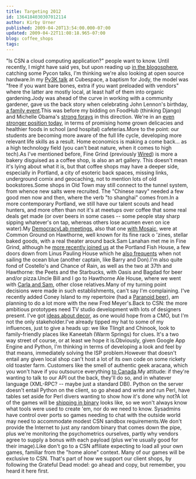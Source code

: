 ```yaml
---
title: Targeting 2012
id: 1364184030307012114
author: Kirby Urner
published: 2009-04-20T13:54:00.000-07:00
updated: 2009-04-22T11:08:18.965-07:00
blog: coffee_shops
tags: 
---
```


[](https://blogger.googleusercontent.com/img/b/R29vZ2xl/AVvXsEjmCmTATQCBS7rLttus0Qb1jOqtirKThJbfhmBo3pZYHNXzUPhyphenhyphen8gyVXpm6p_n9ZIvmZHi007TEM1TvNJH1dzg7t0_AkC7DoJFRTa8fkDkUGiaq7fgUuApwkmzjSq912bC11ueMg4OpiogA/s1600-h/gis_2009_fgp.png)"Is CSN a cloud computing application?" people want to know.  Until recently, I might have said yes, but upon reading up [in the blogosphere](http://oubiwann.blogspot.com/2009/04/after-cloud-new-big.html), catching some Pycon talks, I'm thinking we're also looking at open source hardware.In my [Py3K talk](http://controlroom.blogspot.com/2008/10/scholarly-meetup.html) at Cubespace, a baptism for Jody, the model was "free if you want bare bones, extra if you want preloaded with vendors" where the latter are mostly local, at least half of them into organic gardening.Jody was ahead of the curve in working with a community gardener, gave us the back story when celebrating John Lennon's birthday, [a family event](http://www.flickr.com/photos/17157315@N00/2927641823/in/photostream/).This was before my bidding on FoodHub (thinking Django) and Michelle Obama's [strong forays](http://www.cbsnews.com/video/watch/?id=4935866n) in this direction.  We're in an [even stronger position today](http://worldgame.blogspot.com/2009/04/gis-meeting.html), in terms of promising home grown delicacies and healthier foods in school (and hospital) cafeterias.More to the point:  our students are becoming more aware of the full life cycle, developing more relevant life skills as a result.  Home economics is making a come back... as a high technology field (you can't beat nature, when it comes to high tech).As I've mentioned before, Fine Grind (previously [Wired](http://controlroom.blogspot.com/2006/03/back-wired.html)) is more a bakery disguised as a coffee shop, is also an art gallery.  This doesn't mean it's lying about what it is, but that coffee shops may have a deeper side, especially in Portland, a city of esoteric back spaces, missing links, underground comix and geocaching, not to mention lots of old bookstores.Some shops in Old Town may still connect to the tunnel system, from whence new salts were recruited.  The "Chinese navy" needed a few good men now and then, where the verb "to shanghai" comes from.In a more contemporary Portland, we still have our talent scouts and head hunters, and more often than not it's at meetups over coffee that some real deals get made (or over beers in some cases -- some people stay sharp sipping whatever's on tap, whereas others lose acumen even on ice water).My [DemocracyLab meetings](http://worldgame.blogspot.com/2008/12/wanderers-2008123.html), also that one [with Mosaic](http://www.flickr.com/photos/17157315@N00/3224156136/), were at Common Ground on Hawthorne, well known for its fine rack o 'zines, stellar baked goods, with a real theater around back.Sam Lanahan met me in Fine Grind, although he [more recently joined us](http://www.flickr.com/photos/17157315@N00/sets/72157607350755934/) at the Portland Fish House, a few doors down from Linus Pauling House which he [also frequents](http://www.flickr.com/photos/17157315@N00/3365476757/) when not sailing the ocean blue (another captain, like Barry and Don).I'm also quite fond of Costello's and Chance of Rain, as well as the two at 37th and Hawthorne:  the Peets and the Starbucks, with Oasis and Bagdad for beer and/or pizza.Uncle Bill and I go to Hawthorne Ale House, where we went with [Carla and Sam](http://mybizmo.blogspot.com/2006/11/back-to-silicon-forest.html), other close relatives.Many of my turning point decisions were made in such establishments, can't say I'm complaining.  I've recently added Coney Island to my repertoire (had a [Paranoid beer](http://www.flickr.com/photos/17157315@N00/3455135039/)), am planning to do a lot more with the new Fred Meyer's.Back to CSN:  the more ambitious prototypes need TV studio development with lots of designers present.  I've got [ideas about decor](http://coffeeshopsnet.blogspot.com/2009/03/franchise-motifs.html), as one would hope from a CMO, but I'm not the only stakeholder.I've already tipped my hat to some of my influences, just to give a heads up: we like Tlingit and Chinook, look to family-friendly places like Kaneetah (Warm Springs) for clues.  It's a two way street of course, or at least we hope it is.Obviously, given Google App Engine and Python, I'm thinking in terms of developing a look and feel by that means, immediately solving the ISP problem.However that doesn't entail any given local shop can't host a lot of its own code on some rickety old toaster farm.  Customers like the smell of authentic geek aracana, which you won't have if you outsource everything [to Canada](http://controlroom.blogspot.com/2008/06/xrl-meeting-space.html).My attitude:  if they're wanting to talk to our API out the back, they'll do so, and in whatever language (XML-RPC? -- maybe just a standard DBI).  Python on the server doesn't entail Python on the client, so go ahead and write and run Perl, have tables set aside for Perl divers wanting to show how it's done why not?A lot of the games will be [shipping in binary](http://coffeeshopsnet.blogspot.com/2009/03/proprietary-games.html) looks like, so we won't always know what tools were used to create 'em, nor do we need to know.  Sysadmins have control over ports so games needing to chat with the outside world may need to accommodate modest CSN sandbox requirements.We don't provide the Internet to just any random binary that comes down the pipe, plus we're monitoring the psychometrics ourselves, partly why vendors agree to supply a bonus with each payload (plus we're usually good for their image).Like don't go to a CSN affiliate expecting to load all your own games, familiar from the "home alone" context.  Many of our games will be exclusive to CSN.  That's part of how we support our client shops, by following the Grateful Dead model: go ahead and copy, but remember, you heard it here first.